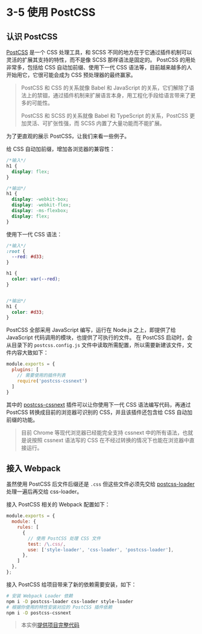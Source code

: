 # 3-5 使用 PostCSS

## 认识 PostCSS
[PostCSS](http://postcss.org) 是一个 CSS 处理工具，和 SCSS 不同的地方在于它通过插件机制可以灵活的扩展其支持的特性，而不是像 SCSS 那样语法是固定的。
PostCSS 的用处非常多，包括给 CSS 自动加前缀、使用下一代 CSS 语法等，目前越来越多的人开始用它，它很可能会成为 CSS 预处理器的最终赢家。

> PostCSS 和 CSS 的关系就像 Babel 和 JavaScript 的关系，它们解除了语法上的禁锢，通过插件机制来扩展语言本身，用工程化手段给语言带来了更多的可能性。
> 
> PostCSS 和 SCSS 的关系就像 Babel 和 TypeScript 的关系，PostCSS 更加灵活、可扩张性强，而 SCSS 内置了大量功能而不能扩展。

为了更直观的展示 PostCSS，让我们来看一些例子。

给 CSS 自动加前缀，增加各浏览器的兼容性：
```css
/*输入*/
h1 {
  display: flex;
}

/*输出*/
h1 {
  display: -webkit-box;
  display: -webkit-flex;
  display: -ms-flexbox;
  display: flex;
}
```

使用下一代 CSS 语法：
```css
/*输入*/
:root {
  --red: #d33;
}

h1 {
  color: var(--red);
}


/*输出*/
h1 { 
  color: #d33;
}
```

PostCSS 全部采用 JavaScript 编写，运行在 Node.js 之上，即提供了给 JavaScript 代码调用的模块，也提供了可执行的文件。
在 PostCSS 启动时，会从目录下的 `postcss.config.js` 文件中读取所需配置，所以需要新建该文件，文件内容大致如下：
```js
module.exports = {
  plugins: [
    // 需要使用的插件列表
    require('postcss-cssnext')
  ]
}
```
其中的 [postcss-cssnext](http://cssnext.io) 插件可以让你使用下一代 CSS 语法编写代码，再通过 PostCSS 转换成目前的浏览器可识别的 CSS，并且该插件还包含给 CSS 自动加前缀的功能。

> 目前 Chrome 等现代浏览器已经能完全支持 cssnext 中的所有语法，也就是说按照 cssnext 语法写的 CSS 在不经过转换的情况下也能在浏览器中直接运行。 

## 接入 Webpack
虽然使用 PostCSS 后文件后缀还是 `.css` 但这些文件必须先交给 [postcss-loader](https://github.com/postcss/postcss-loader) 处理一遍后再交给 css-loader。

接入 PostCSS 相关的 Webpack 配置如下：
```js
module.exports = {
  module: {
    rules: [
      {
        // 使用 PostCSS 处理 CSS 文件
        test: /\.css/,
        use: ['style-loader', 'css-loader', 'postcss-loader'],
      },
    ]
  },
};
```

接入 PostCSS 给项目带来了新的依赖需要安装，如下：
```bash
# 安装 Webpack Loader 依赖
npm i -D postcss-loader css-loader style-loader
# 根据你使用的特性安装对应的 PostCSS 插件依赖
npm i -D postcss-cssnext
```

> 本实例[提供项目完整代码](http://webpack.wuhaolin.cn/3-5使用PostCSS.zip)
